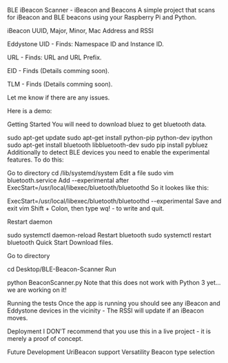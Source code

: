 BLE iBeacon Scanner - iBeacon and Beacons
A simple project that scans for iBeacon and BLE beacons using your Raspberry Pi and Python.

iBeacon
UUID, Major, Minor, Mac Address and RSSI

Eddystone
UID - Finds: Namespace ID and Instance ID.

URL - Finds: URL and URL Prefix.

EID - Finds (Details comming soon).

TLM - Finds (Details comming soon).

Let me know if there are any issues.

Here is a demo:



Getting Started
You will need to download bluez to get bluetooth data.

sudo apt-get update
sudo apt-get install python-pip python-dev ipython
sudo apt-get install bluetooth libbluetooth-dev
sudo pip install pybluez
Additionally to detect BLE devices you need to enable the experimental features. To do this:

Go to directory
cd /lib/systemd/system
Edit a file
sudo vim bluetooth.service
Add --experimental after ExecStart=/usr/local/libexec/bluetooth/bluetoothd So it lookes like this:

ExecStart=/usr/local/libexec/bluetooth/bluetoothd --experimental
Save and exit vim Shift + Colon, then type wq! - to write and quit.

Restart daemon

sudo systemctl daemon-reload
Restart bluetooth
sudo systemctl restart bluetooth
Quick Start
Download files.

Go to directory

cd Desktop/BLE-Beacon-Scanner
Run

python BeaconScanner.py
Note that this does not work with Python 3 yet... we are working on it!

Running the tests
Once the app is running you should see any iBeacon and Eddystone devices in the vicinity - The RSSI will update if an iBeacon moves.

Deployment
I DON'T recommend that you use this in a live project - it is merely a proof of concept.

Future Development
UriBeacon support
Versatility
Beacon type selection
